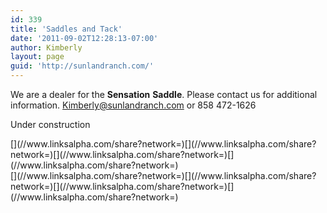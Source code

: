 ```yaml
---
id: 339
title: 'Saddles and Tack'
date: '2011-09-02T12:28:13-07:00'
author: Kimberly
layout: page
guid: 'http://sunlandranch.com/'
---
```


We are a dealer for the **Sensation** **Saddle**. Please contact us for additional information. <Kimberly@sunlandranch.com> or 858 472-1626

Under construction

<div class="linksalpha_container linksalpha_app_3" data-counters="1" data-size="regular" data-style="square" data-title="Saddles and Tack" data-url="https://www.sunlandranch.com/?page_id=339">[](//www.linksalpha.com/share?network=)[](//www.linksalpha.com/share?network=)[](//www.linksalpha.com/share?network=)[](//www.linksalpha.com/share?network=)</div><div class="linksalpha_container linksalpha_app_7" data-position="" data-title="Saddles and Tack" data-url="https://www.sunlandranch.com/?page_id=339">[](//www.linksalpha.com/share?network=)[](//www.linksalpha.com/share?network=)[](//www.linksalpha.com/share?network=)[](//www.linksalpha.com/share?network=)</div>